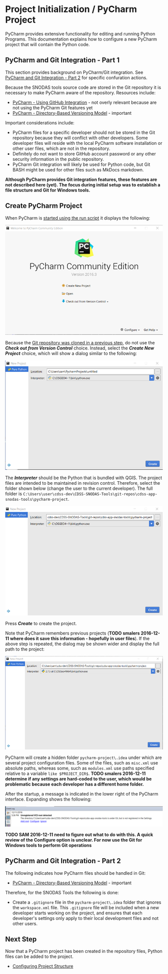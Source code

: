 # Project Initialization / PyCharm Project

PyCharm provides extensive functionality for editing and running Python Programs.
This documentation explains how to configure a new PyCharm project that will contain the Python code.

## PyCharm and Git Integration - Part 1

This section provides background on PyCharm/Git integration.  See [PyCharm and Git Integration - Part 2](#pycharm-and-git-integration-part-2)
for specific confuration actions.

Because the SNODAS tools source code are stored in the Git repository it is necessary to make PyCharm
aware of the repository.  Resources include:

* [PyCharm - Using GitHub Integration](https://www.jetbrains.com/help/pycharm/2016.3/using-github-integration.html) - not overly relevant because are not using the PyCharm Git features yet
* [PyCharm - Directory-Based Versioning Model](https://www.jetbrains.com/help/pycharm/2016.3/directory-based-versioning-model.html) - important

Important considerations include:

* PyCharm files for a specific developer should not be stored in the Git repository because they will conflict with other developers.
Some developer files will reside with the local PyCharm software installation or other user files, which are not in the repository.
* Definitely do not want to store GitHub account password or any other security information in the public repository.
* PyCharm Git integration will likely be used for Python code, but Git BASH might be used for other files such as MkDocs markdown.

**Although PyCharm provides Git integration features, these features are not described here (yet).
The focus during initial setup was to establish a file structure and Git for Windows tools.**

## Create PyCharm Project

When PyCharm is [started using the run script](../dev-env/pycharm#configure-pycharm-to-work-with-qgis) it displays the following:

![PyCharm startup](pycharm-project-images/pycharm-startup.png)

Because the [Git repository was cloned in a previous step](github/), do not use the ***Check out from Version Control*** choice.
Instead, select the ***Create New Project*** choice, which will show a dialog similar to the following:

![PyCharm new project](pycharm-project-images/pycharm-new-project-1.png)

The ***Interpreter*** should be the Python that is bundled with QGIS.
The project files are intended to be maintained in revision control.
Therefore, select the folder shown below (change the user to the current developer).
The full folder is `C:\Users\user\cdss-dev\CDSS-SNODAS-Tools\git-repos\cdss-app-snodas-tools\pycharm-project`.

![PyCharm new project](pycharm-project-images/pycharm-new-project-2.png)

Press ***Create*** to create the project.

Note that PyCharm remembers previous projects (**TODO smalers 2016-12-11 where does it save this information - hopefully in user files**).
If the above step is repeated, the dialog may be shown wider and display the full path to the project:

![PyCharm new project](pycharm-project-images/pycharm-new-project-2b.png)

PyCharm will create a hidden folder `pycharm-project\.idea` under which are several project configuration files.
Some of the files, such as `misc.xml` use absolute paths, whereas some, such as `modules.xml` use paths specified relative to
a variable `like $PROJECT_DIR$`.
**TODO smalers 2016-12-11 determine if any settings are hard-coded to the user, which would be problematic because each developer has a different home folder.**

After the startup, a message is indicated in the lower right of the PyCharm interface.
Expanding shows the following:

![PyCharm new project git error](pycharm-project-images/pycharm-new-project-git-warning.png)

**TODO SAM 2016-12-11 need to figure out what to do with this.  A quick review of the Configure option is unclear.
For now use the Git for Windows tools to perform Git operations**

## PyCharm and Git Integration - Part 2

The following indicates how PyCharm files should be handled in Git:

* [PyCharm - Directory-Based Versioning Model](https://www.jetbrains.com/help/pycharm/2016.3/directory-based-versioning-model.html) - important

Therefore, for the SNODAS Tools the following is done:

* Create a `.gitignore` file in the `pycharm-project\.idea` folder that ignores the `workspace.xml` file.
This `.gitignore` file will be included when a new developer starts working on the project,
and ensures that each developer's settings only apply to their local development files and not other users.

## Next Step

Now that a PyCharm project has been created in the repository files, Python files can be added to the project.

* [Configuring Project Structure](https://www.jetbrains.com/help/pycharm/2016.1/configuring-project-structure.html)
